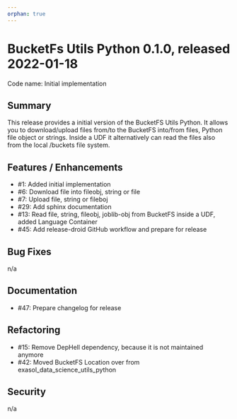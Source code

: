 ```yaml
---
orphan: true
---
```


# BucketFs Utils Python 0.1.0, released 2022-01-18
Code name: Initial implementation

## Summary

This release provides a initial version of the BucketFS Utils Python. It allows you to download/upload files from/to the BucketFS into/from files, Python file object or strings. Inside a UDF it alternatively can read the files also from the local /buckets file system.

## Features / Enhancements

  - #1: Added initial implementation
  - #6: Download file into fileobj, string or file
  - #7: Upload file, string or fileboj
  - #29: Add sphinx documentation
  - #13: Read file, string, fileobj, joblib-obj from BucketFS inside a UDF, added Language Container
  - #45: Add release-droid GitHub workflow and prepare for release

## Bug Fixes

n/a
  
## Documentation

  - #47: Prepare changelog for release

## Refactoring

  - #15: Remove DepHell dependency, because it is not maintained anymore
  - #42: Moved BucketFS Location over from exasol_data_science_utils_python

## Security

n/a
